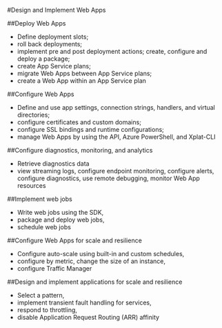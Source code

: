 #Design and Implement Web Apps

##Deploy Web Apps
  * Define deployment slots;
  * roll back deployments; 
  * implement pre and post deployment actions; create, configure and deploy a package;
  * create App Service plans; 
  * migrate Web Apps between App Service plans; 
  * create a Web App within an App Service plan

##Configure Web Apps
  * Define and use app settings, connection strings, handlers, and virtual directories;
  * configure certificates and custom domains;
  * configure SSL bindings and runtime configurations;
  * manage Web Apps by using the API, Azure PowerShell, and Xplat-CLI

##Configure diagnostics, monitoring, and analytics
  * Retrieve diagnostics data
  * view streaming logs, configure endpoint monitoring, configure alerts, configure diagnostics, use remote debugging, monitor Web App resources

##Implement web jobs
  * Write web jobs using the SDK,
  * package and deploy web jobs, 
  * schedule web jobs

##Configure Web Apps for scale and resilience
  * Configure auto-scale using built-in and custom schedules, 
  * configure by metric, change the size of an instance,
  * configure Traffic Manager

##Design and implement applications for scale and resilience
  * Select a pattern, 
  * implement transient fault handling for services, 
  * respond to throttling, 
  * disable Application Request Routing (ARR) affinity